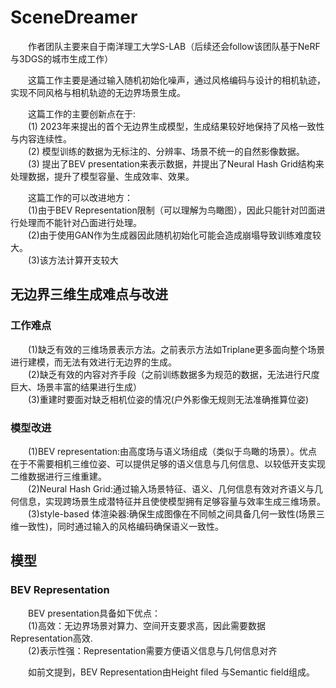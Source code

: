 # SceneDreamer


<p>&emsp;&emsp;作者团队主要来自于南洋理工大学S-LAB（后续还会follow该团队基于NeRF与3DGS的城市生成工作）</P>
<p>&emsp;&emsp;这篇工作主要是通过输入随机初始化噪声，通过风格编码与设计的相机轨迹，实现不同风格与相机轨迹的无边界场景生成。</P>
<p>&emsp;&emsp;这篇工作的主要创新点在于:<br>
&emsp;&emsp;(1) 2023年来提出的首个无边界生成模型，生成结果较好地保持了风格一致性与内容连续性。<br>
&emsp;&emsp;(2) 模型训练的数据为无标注的、分辨率、场景不统一的自然影像数据。<br>
&emsp;&emsp;(3) 提出了BEV presentation来表示数据，并提出了Neural Hash Grid结构来处理数据，提升了模型容量、生成效率、效果。</p>

<p>&emsp;&emsp;这篇工作的可以改进地方：<br>
&emsp;&emsp;(1)由于BEV Representation限制（可以理解为鸟瞰图），因此只能针对凹面进行处理而不能针对凸面进行处理。<br>
&emsp;&emsp;(2)由于使用GAN作为生成器因此随机初始化可能会造成崩塌导致训练难度较大。<br>
&emsp;&emsp;(3)该方法计算开支较大</p>

##  无边界三维生成难点与改进
### 工作难点
<p>&emsp;&emsp;(1)缺乏有效的三维场景表示方法。之前表示方法如Triplane更多面向整个场景进行建模，而无法有效进行无边界的生成。<br>
&emsp;&emsp;(2)缺乏有效的内容对齐手段（之前训练数据多为规范的数据，无法进行尺度巨大、场景丰富的结果进行生成）<br>
&emsp;&emsp;(3)重建时要面对缺乏相机位姿的情况(户外影像无规则无法准确推算位姿)</p>

### 模型改进
<p>&emsp;&emsp;(1)BEV representation:由高度场与语义场组成（类似于鸟瞰的场景）。优点在于不需要相机三维位姿、可以提供足够的语义信息与几何信息、以较低开支实现二维数据进行三维重建。<br>
&emsp;&emsp;(2)Neural Hash Grid:通过输入场景特征、语义、几何信息有效对齐语义与几何信息，实现跨场景生成潜特征并且使使模型拥有足够容量与效率生成三维场景。<br>
&emsp;&emsp;(3)style-based 体渲染器:确保生成图像在不同帧之间具备几何一致性(场景三维一致性)，同时通过输入的风格编码确保语义一致性。</p>

##  模型
### BEV Representation
<p>&emsp;&emsp;BEV presentation具备如下优点：
<br>&emsp;&emsp;(1)高效：无边界场景对算力、空间开支要求高，因此需要数据Representation高效.<br>&emsp;&emsp;(2)表示性强：Representation需要方便语义信息与几何信息对齐</p>

<p>&emsp;&emsp;如前文提到，BEV Representation由Height filed 与Semantic field组成。<br>

